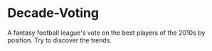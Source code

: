 # Decade-Voting
A fantasy football league's vote on the best players of the 2010s by position. Try to discover the trends.
